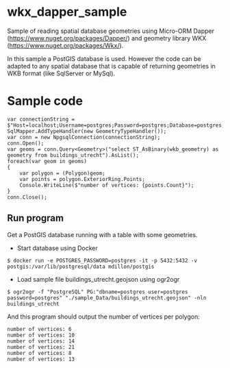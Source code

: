 # wkx_dapper_sample

Sample of reading spatial database geometries using Micro-ORM Dapper (https://www.nuget.org/packages/Dapper/) and geometry library WKX (https://www.nuget.org/packages/Wkx/).

In this sample a PostGIS database is used. However the code can be adapted to any spatial database that is 
capable of returning geometries in WKB format (like SqlServer or MySql).


# Sample code

```
var connectionString = $"Host=localhost;Username=postgres;Password=postgres;Database=postgres;Port=5432";
SqlMapper.AddTypeHandler(new GeometryTypeHandler());
var conn = new NpgsqlConnection(connectionString);
conn.Open();
var geoms = conn.Query<Geometry>("select ST_AsBinary(wkb_geometry) as geometry from buildings_utrecht").AsList();
foreach(var geom in geoms)
{
    var polygon = (Polygon)geom;
    var points = polygon.ExteriorRing.Points;
    Console.WriteLine($"number of vertices: {points.Count}");
}
conn.Close();
 ```

## Run program

Get a PostGIS database running with a table with some geometries.

- Start database using Docker

```
$ docker run -e POSTGRES_PASSWORD=postgres -it -p 5432:5432 -v postgis:/var/lib/postgresql/data mdillon/postgis
```

- Load sample file buildings_utrecht.geojson using ogr2ogr

```
$ ogr2ogr -f "PostgreSQL" PG:"dbname=postgres user=postgres password=postgres" "./sample_Data/buildings_utrecht.geojson" -nln buildings_utrecht
```

And this program should output the number of vertices per polygon:

```
number of vertices: 6
number of vertices: 10
number of vertices: 14
number of vertices: 21
number of vertices: 8
number of vertices: 13
```

